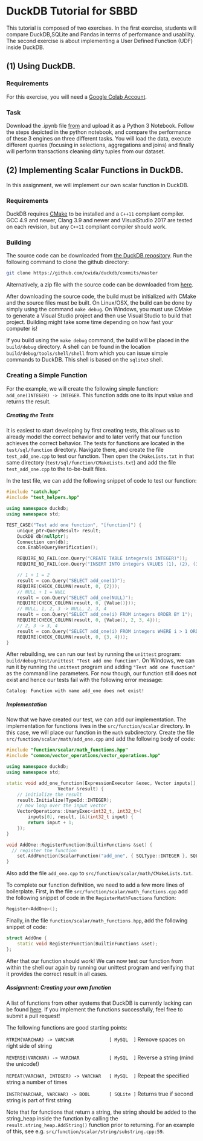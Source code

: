 # DuckDB Tutorial for SBBD
This tutorial is composed of two exercises. In the first exercise, students will compare DuckDB,SQLite and Pandas in terms of performance and usability. The second exercise is about implementing a User Defined Function (UDF) inside DuckDB.

## (1) Using DuckDB.

### Requirements
For this exercise, you will need a [Google Colab Account](https://colab.research.google.com/).

### Task
Download the .ipynb file [from](https://github.com/pdet/duckdb-tutorial/DuckDB_Exercise1.ipynb ) and upload it as a Python 3 Notebook.
Follow the steps depicted in the python notebook, and compare the performance of these 3 engines on three different tasks. You will load the data, execute different queries (focusing in selections, aggregations and joins) and finally will perform transactions cleaning dirty tuples from our dataset.

## (2) Implementing Scalar Functions in DuckDB.
In this assignment, we will implement our own scalar function in DuckDB.

### Requirements
DuckDB requires [CMake](https://cmake.org) to be installed and a `C++11` compliant compiler. GCC 4.9 and newer, Clang 3.9 and newer and VisualStudio 2017 are tested on each revision, but any `C++11` compliant compiler should work.

### Building
The source code can be downloaded from [the DuckDB repository](https://github.com/cwida/duckdb/commits/master). Run the following command to clone the github directory:
```bash
git clone https://github.com/cwida/duckdb/commits/master
```

Alternatively, a zip file with the source code can be downloaded from [here](https://github.com/cwida/duckdb/archive/master.zip).

After downloading the source code, the build must be initialized with CMake and the source files must be built. On Linux/OSX, the build can be done by simply using the command `make debug`. On Windows, you must use CMake to generate a Visual Studio project and then use Visual Studio to build that project. Building might take some time depending on how fast your computer is!

If you build using the `make debug` command, the build will be placed in the `build/debug` directory. A shell can be found in the location `build/debug/tools/shell/shell` from which you can issue simple commands to DuckDB. This shell is based on the `sqlite3` shell.

### Creating a Simple Function
For the example, we will create the following simple function: ```add_one(INTEGER) -> INTEGER```. This function adds one to its input value and returns the result. 

##### Creating the Tests
It is easiest to start developing by first creating tests, this allows us to already model the correct behavior and to later verify that our function achieves the correct behavior. The tests for functions are located in the `test/sql/function` directory. Navigate there, and create the file `test_add_one.cpp` to test our function. Then open the `CMakeLists.txt` in that same directory (`test/sql/function/CMakeLists.txt`) and add the file `test_add_one.cpp` to the to-be-built files.

In the test file, we can add the following snippet of code to test our function:
```cpp
#include "catch.hpp"
#include "test_helpers.hpp"

using namespace duckdb;
using namespace std;

TEST_CASE("Test add one function", "[function]") {
	unique_ptr<QueryResult> result;
	DuckDB db(nullptr);
	Connection con(db);
	con.EnableQueryVerification();

	REQUIRE_NO_FAIL(con.Query("CREATE TABLE integers(i INTEGER)"));
	REQUIRE_NO_FAIL(con.Query("INSERT INTO integers VALUES (1), (2), (3), (NULL)"));

	// 1 + 1 = 2
	result = con.Query("SELECT add_one(1)");
	REQUIRE(CHECK_COLUMN(result, 0, {2}));
	// NULL + 1 = NULL
	result = con.Query("SELECT add_one(NULL)");
	REQUIRE(CHECK_COLUMN(result, 0, {Value()}));
	// NULL, 1, 2, 3 -> NULL, 2, 3, 4
	result = con.Query("SELECT add_one(i) FROM integers ORDER BY 1");
	REQUIRE(CHECK_COLUMN(result, 0, {Value(), 2, 3, 4}));
	// 2, 3 -> 3, 4
	result = con.Query("SELECT add_one(i) FROM integers WHERE i > 1 ORDER BY 1");
	REQUIRE(CHECK_COLUMN(result, 0, {3, 4}));
}
```

After rebuilding, we can run our test by running the `unittest` program: `build/debug/test/unittest "Test add one function"`. On Windows, we can run it by running the `unittest` program and adding `"Test add one function"` as the command line parameters. For now though, our function still does not exist and hence our tests fail with the following error message:

`Catalog: Function with name add_one does not exist!`

##### Implementation
Now that we have created our test, we can add our implementation. The implementation for functions lives in the `src/function/scalar` directory. In this case, we will place our function in the `math` subdirectory. Create the file `src/function/scalar/math/add_one.cpp` and add the following body of code:

```cpp
#include "function/scalar/math_functions.hpp"
#include "common/vector_operations/vector_operations.hpp"

using namespace duckdb;
using namespace std;

static void add_one_function(ExpressionExecutor &exec, Vector inputs[], index_t input_count, BoundFunctionExpression &expr,
                   Vector &result) {
	// initialize the result
	result.Initialize(TypeId::INTEGER);
	// now loop over the input vector
	VectorOperations::UnaryExec<int32_t, int32_t>(
		inputs[0], result, [&](int32_t input) {
		return input + 1;
	});
}

void AddOne::RegisterFunction(BuiltinFunctions &set) {
  // register the function
	set.AddFunction(ScalarFunction("add_one", { SQLType::INTEGER }, SQLType::INTEGER, add_one_function));
}
```

Also add the file `add_one.cpp` to `src/function/scalar/math/CMakeLists.txt`.

To complete our function definition, we need to add a few more lines of boilerplate. First, in the file `src/function/scalar/math_functions.cpp` add the following snippet of code in the `RegisterMathFunctions` function:

```cpp
Register<AddOne>();
```

Finally, in the file `function/scalar/math_functions.hpp`, add the following snippet of code:
```cpp
struct AddOne {
	static void RegisterFunction(BuiltinFunctions &set);
};
```

After that our function should work! We can now test our function from within the shell our again by running our unittest program and verifying that it provides the correct result in all cases.

##### Assignment: Creating your own function
A list of functions from other systems that DuckDB is currently lacking can be found [here](https://github.com/cwida/duckdb/issues/193). If you implement the functions successfully, feel free to submit a pull request! 

The following functions are good starting points:

`RTRIM(VARCHAR) -> VARCHAR             [ MySQL  ]`
Remove spaces on right side of string

`REVERSE(VARCHAR) -> VARCHAR           [ MySQL  ]`
Reverse a string (mind the unicode!)

`REPEAT(VARCHAR, INTEGER) -> VARCHAR   [ MySQL  ]`
Repeat the specified string a number of times

`INSTR(VARCHAR, VARCHAR) -> BOOL       [ SQLite ]`
Returns true if second string is part of first string

Note that for functions that return a string, the string should be added to the string_heap inside the function by calling the `result.string_heap.AddString()` function prior to returning. For an example of this, see e.g. `src/function/scalar/string/substring.cpp:59`.
